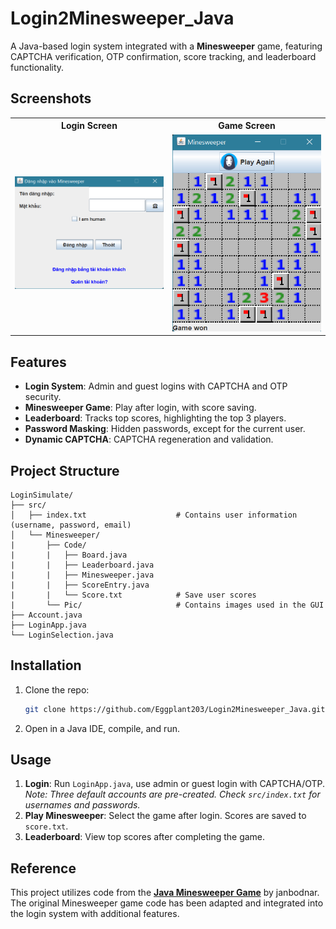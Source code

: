# Login2Minesweeper_Java

A Java-based login system integrated with a **Minesweeper** game, featuring CAPTCHA verification, OTP confirmation, score tracking, and leaderboard functionality.

## Screenshots

<table>
  <tr>
    <th style="text-align:center;">Login Screen</th>
    <th style="text-align:center;">Game Screen</th>
  </tr>
  <tr>
    <td style="text-align:center;">
      <img src="src/Minesweeper/Pic/Login.png" alt="Login Screen" width="400" />
    </td>
    <td style="text-align:center;">
      <img src="src/Minesweeper/Pic/GameGUI.png" alt="Game Screen" width="400" />
    </td>
  </tr>
</table>

## Features

- **Login System**: Admin and guest logins with CAPTCHA and OTP security.
- **Minesweeper Game**: Play after login, with score saving.
- **Leaderboard**: Tracks top scores, highlighting the top 3 players.
- **Password Masking**: Hidden passwords, except for the current user.
- **Dynamic CAPTCHA**: CAPTCHA regeneration and validation.

## Project Structure

```
LoginSimulate/
├── src/       
│   ├── index.txt                    # Contains user information (username, password, email)   
│   └── Minesweeper/
|       ├── Code/
|       |   ├── Board.java
|       |   ├── Leaderboard.java
|       |   ├── Minesweeper.java
|       |   ├── ScoreEntry.java
|       |   └── Score.txt            # Save user scores
|       └── Pic/                     # Contains images used in the GUI
├── Account.java
├── LoginApp.java
└── LoginSelection.java
```

## Installation

1. Clone the repo:

   ```bash
   git clone https://github.com/Eggplant203/Login2Minesweeper_Java.git
   ```

2. Open in a Java IDE, compile, and run.

## Usage

1. **Login**: Run `LoginApp.java`, use admin or guest login with CAPTCHA/OTP.  
   _Note: Three default accounts are pre-created. Check `src/index.txt` for usernames and passwords._
2. **Play Minesweeper**: Select the game after login. Scores are saved to `score.txt`.
3. **Leaderboard**: View top scores after completing the game.

## Reference
This project utilizes code from the [**Java Minesweeper Game**](https://github.com/janbodnar/Java-Minesweeper-Game) by janbodnar. The original Minesweeper game code has been adapted and integrated into the login system with additional features.
